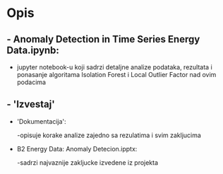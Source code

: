 # Opis
## - Anomaly Detection in Time Series Energy Data.ipynb:
  - jupyter notebook-u koji sadrzi detaljne analize podataka, rezultata i ponasanje algoritama Isolation Forest i Local Outlier Factor nad ovim podacima

## - 'Izvestaj'
  - 'Dokumentacija':

    -opisuje korake analize zajedno sa rezulatima i svim zakljucima
  - B2 Energy Data: Anomaly Detecion.ipptx:

    -sadrzi najvaznije zakljucke izvedene iz projekta
